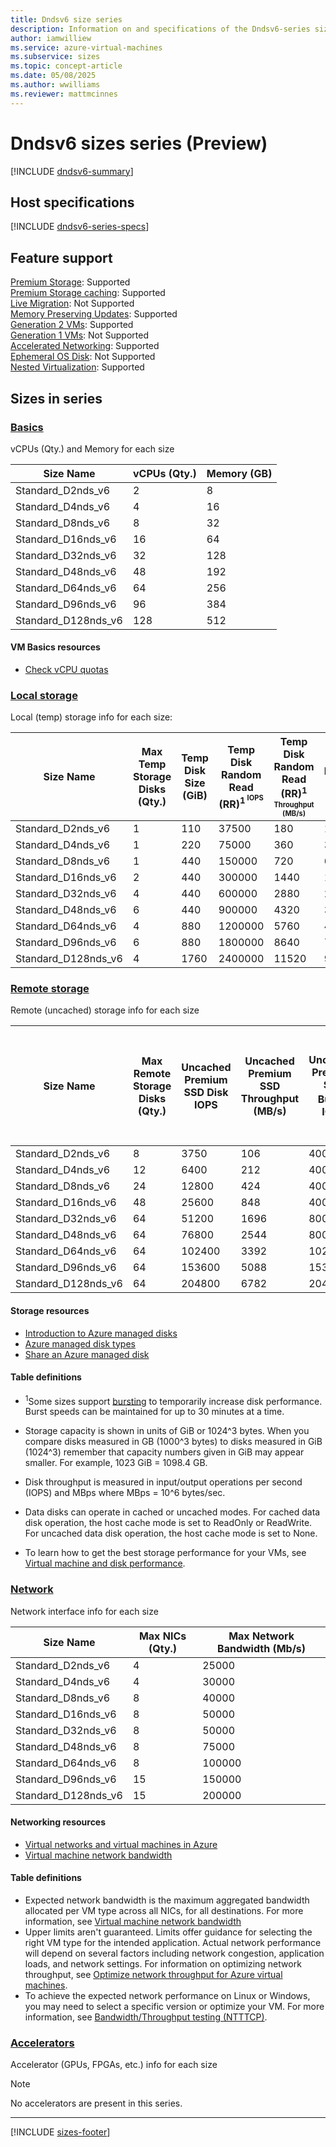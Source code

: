 ```yaml
---
title: Dndsv6 size series
description: Information on and specifications of the Dndsv6-series sizes
author: iamwilliew
ms.service: azure-virtual-machines
ms.subservice: sizes
ms.topic: concept-article
ms.date: 05/08/2025
ms.author: wwilliams
ms.reviewer: mattmcinnes
---
```


# Dndsv6 sizes series (Preview)

[!INCLUDE [dndsv6-summary](./includes/dndsv6-series-summary.md)]

## Host specifications
[!INCLUDE [dndsv6-series-specs](./includes/dndsv6-series-specs.md)]

## Feature support
[Premium Storage](../../premium-storage-performance.md): Supported <br>[Premium Storage caching](../../premium-storage-performance.md): Supported <br>[Live Migration](../../maintenance-and-updates.md): Not Supported <br>[Memory Preserving Updates](../../maintenance-and-updates.md): Supported <br>[Generation 2 VMs](../../generation-2.md): Supported <br>[Generation 1 VMs](../../generation-2.md): Not Supported <br>[Accelerated Networking](/azure/virtual-network/create-vm-accelerated-networking-cli): Supported <br>[Ephemeral OS Disk](../../ephemeral-os-disks.md): Not Supported <br>[Nested Virtualization](/virtualization/hyper-v-on-windows/user-guide/nested-virtualization): Supported <br>

## Sizes in series

### [Basics](#tab/sizebasic)

vCPUs (Qty.) and Memory for each size

| Size Name | vCPUs (Qty.) | Memory (GB) |
| --- | --- | --- |
| Standard_D2nds_v6    | 2    | 8    |
| Standard_D4nds_v6    | 4    | 16   |
| Standard_D8nds_v6    | 8    | 32   |
| Standard_D16nds_v6   | 16   | 64   |
| Standard_D32nds_v6   | 32   | 128  |
| Standard_D48nds_v6   | 48   | 192  |
| Standard_D64nds_v6   | 64   | 256  |
| Standard_D96nds_v6   | 96   | 384  |
| Standard_D128nds_v6  | 128  | 512  |


#### VM Basics resources
- [Check vCPU quotas](../../../virtual-machines/quotas.md)

### [Local storage](#tab/sizestoragelocal)

Local (temp) storage info for each size:

| Size Name | Max Temp Storage Disks (Qty.) | Temp Disk Size (GiB) | Temp Disk Random Read (RR)<sup>1<sup> IOPS | Temp Disk Random Read (RR)<sup>1<sup> Throughput (MB/s) | Temp Disk Random Write (RW)<sup>1<sup> IOPS | Temp Disk Random Write (RW)<sup>1<sup> Throughput (MB/s)
| --- | --- | --- | --- | --- | --- | --- |
| Standard_D2nds_v6    | 1  | 110   | 37500    | 180    | 15000   | 90    |
| Standard_D4nds_v6    | 1  | 220   | 75000    | 360    | 30000   | 180   |
| Standard_D8nds_v6    | 1  | 440   | 150000   | 720    | 60000   | 360   |
| Standard_D16nds_v6   | 2  | 440   | 300000   | 1440   | 120000  | 720   |
| Standard_D32nds_v6   | 4  | 440   | 600000   | 2880   | 240000  | 1440  |
| Standard_D48nds_v6   | 6  | 440   | 900000   | 4320   | 360000  | 2160  |
| Standard_D64nds_v6   | 4  | 880   | 1200000  | 5760   | 480000  | 2880  |
| Standard_D96nds_v6   | 6  | 880   | 1800000  | 8640   | 720000  | 4320  |
| Standard_D128nds_v6  | 4  | 1760  | 2400000  | 11520  | 960000  | 5760  |

### [Remote storage](#tab/sizestorageremote)

Remote (uncached) storage info for each size

| Size Name | Max Remote Storage Disks (Qty.) | Uncached Premium SSD Disk IOPS | Uncached Premium SSD Throughput (MB/s) | Uncached Premium SSD Burst<sup>1</sup> IOPS | Uncached Premium Uncached Premium SSD Burst<sup>1</sup> Throughput (MB/s) | Uncached Ultra Disk and Premium SSD v2 IOPS | Uncached Ultra Disk and Premium SSD v2 Throughput (MB/s) | Uncached Burst<sup>1</sup> Ultra Disk and Premium SSD v2 IOPS | Uncached Burst<sup>1</sup> Ultra Disk and Premium SSD v2 Disk Throughput (MB/s) 
| --- | --- | --- | --- | --- | --- | --- | --- | --- | --- |
| Standard_D2nds_v6    | 8   | 3750    | 106   | 40000   | 1250  | 4167    | 124   | 44444   | 1463  |
| Standard_D4nds_v6    | 12  | 6400    | 212   | 40000   | 1250  | 8333    | 248   | 52083   | 1463  |
| Standard_D8nds_v6    | 24  | 12800   | 424   | 40000   | 1250  | 16667   | 496   | 52083   | 1463  |
| Standard_D16nds_v6   | 48  | 25600   | 848   | 40000   | 1250  | 33333   | 992   | 52083   | 1463  |
| Standard_D32nds_v6   | 64  | 51200   | 1696  | 80000   | 1696  | 66667   | 1984  | 104167  | 1984  |
| Standard_D48nds_v6   | 64  | 76800   | 2544  | 80000   | 2544  | 100000  | 2976  | 104167  | 2976  |
| Standard_D64nds_v6   | 64  | 102400  | 3392  | 102400  | 3392  | 133333  | 3969  | 133333  | 3969  |
| Standard_D96nds_v6   | 64  | 153600  | 5088  | 153600  | 5088  | 200000  | 5953  | 200000  | 5953  |
| Standard_D128nds_v6  | 64  | 204800  | 6782  | 204800  | 6782  | 266667  | 7935  | 266667  | 7935  |

#### Storage resources
- [Introduction to Azure managed disks](../../../virtual-machines/managed-disks-overview.md)
- [Azure managed disk types](../../../virtual-machines/disks-types.md)
- [Share an Azure managed disk](../../../virtual-machines/disks-shared.md)

#### Table definitions
- <sup>1</sup>Some sizes support [bursting](../../disk-bursting.md) to temporarily increase disk performance. Burst speeds can be maintained for up to 30 minutes at a time.

- Storage capacity is shown in units of GiB or 1024^3 bytes. When you compare disks measured in GB (1000^3 bytes) to disks measured in GiB (1024^3) remember that capacity numbers given in GiB may appear smaller. For example, 1023 GiB = 1098.4 GB.
- Disk throughput is measured in input/output operations per second (IOPS) and MBps where MBps = 10^6 bytes/sec.
- Data disks can operate in cached or uncached modes. For cached data disk operation, the host cache mode is set to ReadOnly or ReadWrite. For uncached data disk operation, the host cache mode is set to None.
- To learn how to get the best storage performance for your VMs, see [Virtual machine and disk performance](../../../virtual-machines/disks-performance.md).

### [Network](#tab/sizenetwork)

Network interface info for each size

| Size Name | Max NICs (Qty.) | Max Network Bandwidth (Mb/s) |
| --- | --- | --- |
| Standard_D2nds_v6    | 4   | 25000   |
| Standard_D4nds_v6    | 4   | 30000   |
| Standard_D8nds_v6    | 8   | 40000   |
| Standard_D16nds_v6   | 8   | 50000   |
| Standard_D32nds_v6   | 8   | 50000   |
| Standard_D48nds_v6   | 8   | 75000   |
| Standard_D64nds_v6   | 8   | 100000  |
| Standard_D96nds_v6   | 15  | 150000  |
| Standard_D128nds_v6  | 15  | 200000  |

#### Networking resources
- [Virtual networks and virtual machines in Azure](/azure/virtual-network/network-overview)
- [Virtual machine network bandwidth](/azure/virtual-network/virtual-machine-network-throughput)

#### Table definitions
- Expected network bandwidth is the maximum aggregated bandwidth allocated per VM type across all NICs, for all destinations. For more information, see [Virtual machine network bandwidth](/azure/virtual-network/virtual-machine-network-throughput)
- Upper limits aren't guaranteed. Limits offer guidance for selecting the right VM type for the intended application. Actual network performance will depend on several factors including network congestion, application loads, and network settings. For information on optimizing network throughput, see [Optimize network throughput for Azure virtual machines](/azure/virtual-network/virtual-network-optimize-network-bandwidth). 
-  To achieve the expected network performance on Linux or Windows, you may need to select a specific version or optimize your VM. For more information, see [Bandwidth/Throughput testing (NTTTCP)](/azure/virtual-network/virtual-network-bandwidth-testing).

### [Accelerators](#tab/sizeaccelerators)

Accelerator (GPUs, FPGAs, etc.) info for each size

> [!NOTE]
> No accelerators are present in this series.

---

[!INCLUDE [sizes-footer](../includes/sizes-footer.md)]

